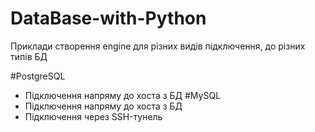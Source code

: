# DataBase-with-Python
Приклади створення engine для різних видів підключення, до різних типів БД

#PostgreSQL
* Підключення напряму до хоста з БД
#MySQL
* Підключення напряму до хоста з БД
* Підключення через SSH-тунель
